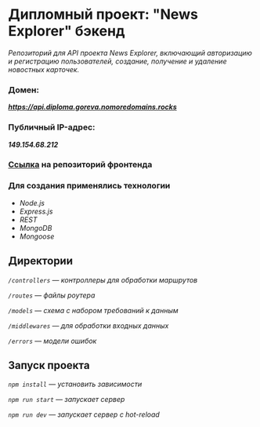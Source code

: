# Дипломный проект: "News Explorer" бэкенд

*Репозиторий для API проекта News Explorer, включающий авторизацию и регистрацию пользователей, создание, получение и удаление новостных карточек.* 

### Домен: 
***https://api.diploma.goreva.nomoredomains.rocks***

### Публичный IP-адрес: 
***149.154.68.212***

### [Ссылка](https://github.com/elena-13-09/news-explorer-frontend) на репозиторий фронтенда

### Для создания применялись технологии

+ *Node.js*
+ *Express.js*
+ *REST*
+ *MongoDB*
+ *Mongoose*

## Директории

*`/controllers` — контроллеры для обработки маршрутов*

*`/routes` — файлы роутера*

*`/models` — схема с набором требований к данным*

*`/middlewares` — для обработки вхoдных данных*

*`/errors` — модели ошибок*

## Запуск проекта

*`npm install` — установить зависимости*

*`npm run start` — запускает сервер*

*`npm run dev` — запускает сервер с hot-reload*


